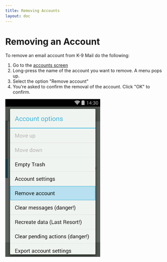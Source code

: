 ```yaml
---
title: Removing Accounts
layout: doc
---
```


# Removing an Account

To remove an email account from K-9 Mail do the following:

1. Go to the [accounts screen](/docs/accounts/view)
1. Long-press the name of the account you want to remove. A menu pops up.
1. Select the option "Remove account"
1. You're asked to confirm the removal of the account. Click "OK" to confirm.

<img src="../../assets/img/docs/account_remove_account.png" width="300" alt="Account options - delete" />
